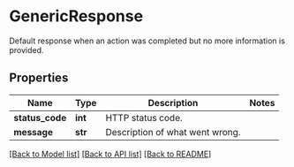 # GenericResponse

Default response when an action was completed but no more information is provided.

## Properties
Name | Type | Description | Notes
------------ | ------------- | ------------- | -------------
**status_code** | **int** | HTTP status code. | 
**message** | **str** | Description of what went wrong. | 

[[Back to Model list]](../README.md#documentation-for-models) [[Back to API list]](../README.md#documentation-for-api-endpoints) [[Back to README]](../README.md)


